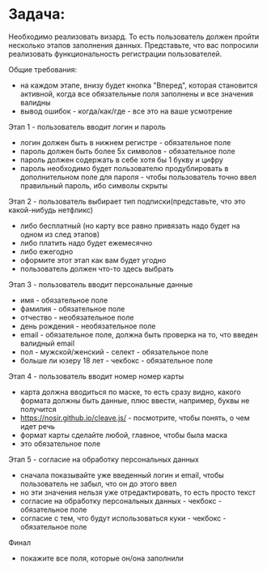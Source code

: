 # Задача:
Необходимо реализовать визард. То есть пользователь должен пройти несколько этапов заполнения данных.
Представьте, что вас попросили реализовать функциональность регистрации пользователей.

Общие требования:
- на каждом этапе, внизу будет кнопка "Вперед", которая становится активной, когда все обязательные поля заполнены и все значения валидны
- вывод ошибок - когда/как/где - все это на ваше усмотрение

Этап 1 - пользователь вводит логин и пароль
- логин должен быть в нижнем регистре - обязательное поле
- пароль должен быть более 5х символов - обязательное поле
- пароль должен содержать в себе хотя бы 1 букву и цифру
- пароль необходимо будет пользователю продублировать в дополнительном поле для пароля - чтобы пользователь точно ввел правильный пароль, ибо символы скрыты

Этап 2 - пользователь выбирает тип подписки(представьте, что это какой-нибудь нетфликс)
- либо бесплатный (но карту все равно привязать надо будет на одном из след этапов)
- либо платить надо будет ежемесячно
- либо ежегодно
- оформите этот этап как вам будет угодно
- пользователь должен что-то здесь выбрать

Этап 3 - пользователь вводит персональные данные
- имя - обязательное поле
- фамилия - обязательное поле
- отчество - необязательное поле
- день рождения - необязательное поле
- email - обязательное поле, должна быть проверка на то, что введен валидный email
- пол - мужской/женский - селект - обязательное поле
- больше ли юзеру 18 лет - чекбокс - обязательное поле

Этап 4 - пользователь вводит номер номер карты
- карта должна вводиться по маске, то есть сразу видно, какого формата должны быть данные, плюс ввести, например, буквы не получится
- https://nosir.github.io/cleave.js/ - посмотрите, чтобы понять, о чем идет речь
- формат карты сделайте любой, главное, чтобы была маска
- это обязательное поле

Этап 5 - согласие на обработку персональных данных
- сначала показывайте уже введенный логин и email, чтобы пользователь не забыл, что он до этого ввел
- но эти значения нельзя уже отредактировать, то есть просто текст
- согласие на обработку персональных данных - чекбокс - обязательное поле
- согласие с тем, что будут использоваться куки - чекбокс - обязательное поле

Финал
- покажите все поля, которые он/она заполнили